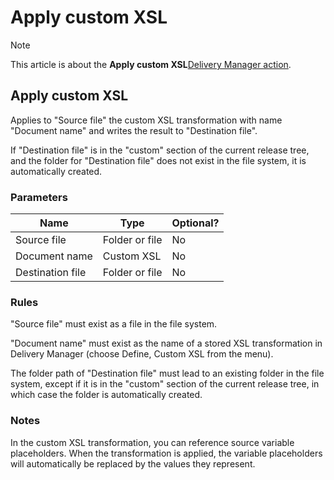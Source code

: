 # Apply custom XSL



> [!NOTE]
> This article is about the **Apply custom XSL**[Delivery Manager action](/docs/Continuous%20delivery/Delivery%20Manager%20actions%20by%20name).

## **Apply custom XSL**

Applies to "Source file" the custom XSL transformation with name "Document name" and writes the result to "Destination file".

If "Destination file" is in the "custom" section of the current release tree, and the folder for "Destination file" does not exist in the file system, it is automatically created.

### Parameters

|**Name**|**Type**|**Optional?**|
|--------|--------|--------|
|Source file|Folder or file|No      |
|Document name|Custom XSL|No      |
|Destination file|Folder or file|No      |



### Rules

"Source file" must exist as a file in the file system.

"Document name" must exist as the name of a stored XSL transformation in Delivery Manager (choose Define, Custom XSL from the menu).

The folder path of "Destination file" must lead to an existing folder in the file system, except if it is in the "custom" section of the current release tree, in which case the folder is automatically created.

### Notes

In the custom XSL transformation, you can reference source variable placeholders. When the transformation is applied, the variable placeholders will automatically be replaced by the values they represent.